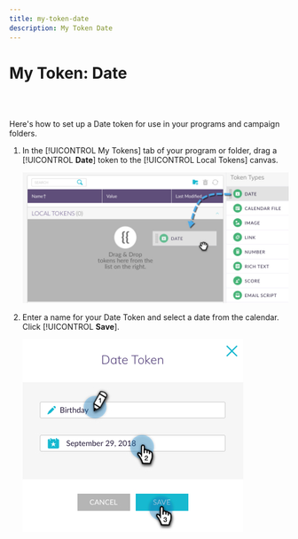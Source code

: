 ```yaml
---
title: my-token-date
description: My Token Date
---
```


# My Token: Date

<br>&nbsp;

Here's how to set up a Date token for use in your programs and campaign folders.

1. In the [!UICONTROL My Tokens] tab of your program or folder, drag a [!UICONTROL **Date**] token to the [!UICONTROL Local Tokens] canvas.

   ![Image One](/help/sky/assets/my-tokens/my-token-date/my-token-date-1.jpg)

1. Enter a name for your Date Token and select a date from the calendar. Click [!UICONTROL **Save**].

   ![Image Two](/help/sky/assets/my-tokens/my-token-date/my-token-date-2.jpg)